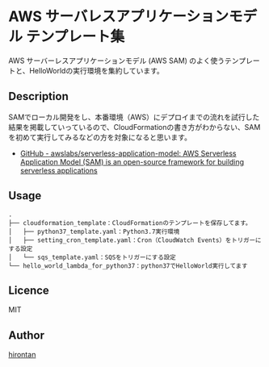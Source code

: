 AWS サーバレスアプリケーションモデル テンプレート集
====

AWS サーバーレスアプリケーションモデル (AWS SAM) のよく使うテンプレートと、HelloWorldの実行環境を集約しています。

## Description
SAMでローカル開発をし、本番環境（AWS）にデプロイまでの流れを試行した結果を掲載していっているので、CloudFormationの書き方がわからない、SAMを初めて実行してみるなどの方を対象になると思います。

- [GitHub - awslabs/serverless-application-model: AWS Serverless Application Model (SAM) is an open-source framework for building serverless applications](https://github.com/awslabs/serverless-application-model)

## Usage
```
.
├── cloudformation_template：CloudFormationのテンプレートを保存してます。
│   ├── python37_template.yaml：Python3.7実行環境
│   ├── setting_cron_template.yaml：Cron（CloudWatch Events）をトリガーにする設定
│   └── sqs_template.yaml：SQSをトリガーにする設定
└── hello_world_lambda_for_python37：python37でHelloWorld実行してます
```

## Licence
MIT

## Author
[hirontan](https://github.com/hirontan)

